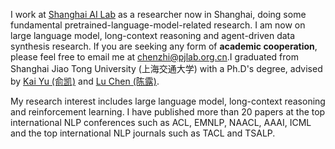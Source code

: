 I work at [Shanghai AI Lab](https://www.shlab.org.cn/) as a researcher now in Shanghai, doing some fundamental pretrained-language-model-related research. I am now on large language model, long-context reasoning and agent-driven data synthesis research. If you are seeking any form of **academic cooperation**, please feel free to email me at [chenzhi@pjlab.org.cn](mailto:chenzhi@pjlab.org.cn).I graduated from Shanghai Jiao Tong University (上海交通大学) with a Ph.D's degree, advised by [Kai Yu (俞凯)](https://www.cs.sjtu.edu.cn/PeopleDetail.aspx?id=76) and [Lu Chen (陈露)](https://coai-sjtu.github.io/). 

My research interest includes large language model, long-context reasoning and reinforcement learning. I have published more than 20 papers at the top international NLP conferences such as ACL, EMNLP, NAACL, AAAI, ICML and the top international NLP journals such as TACL and TSALP.

<!-- <img src='./images/shlab-icon.png' style='width: 6em;'> -->

<!-- <a href='https://scholar.google.com/citations?user=5pPm6FEAAAAJ'><img src="https://img.shields.io/endpoint?logo=Google%20Scholar&url=https%3A%2F%2Fcdn.jsdelivr.net%2Fgh%2FRayeRen%2Frayeren.github.io@google-scholar-stats%2Fgs_data_shieldsio.json&labelColor=f6f6f6&color=9cf&style=flat&label=citations"></a> -->

<!-- To promote the communication among the Chinese ML & NLP community, we (along with other 11 young scholars worldwide) founded the [MLNLP community](https://space.bilibili.com/168887299) in 2021. I am honored to be one of the chairs of the MLNLP committee. -->
